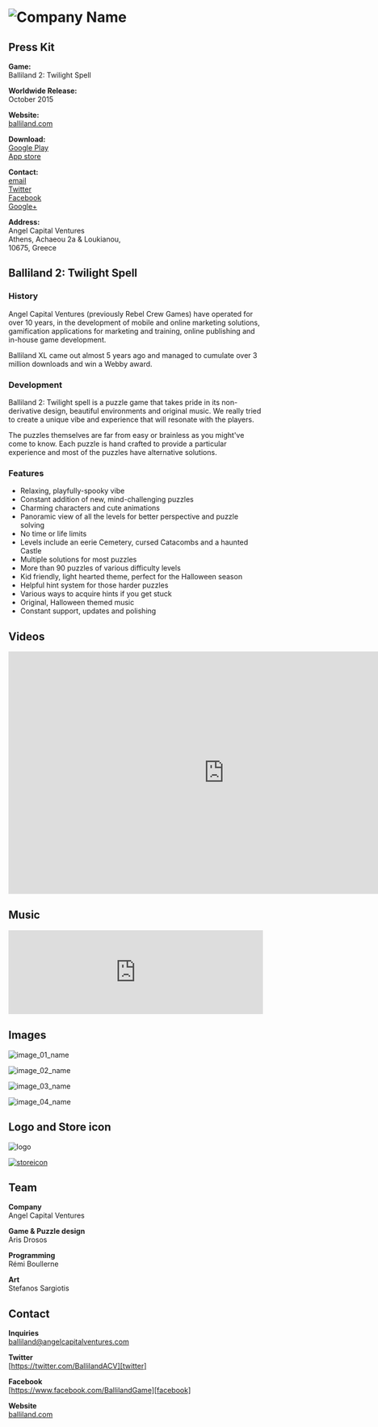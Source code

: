 <!--- Balliland2PressKit -->

# ![Company Name](https://github.com/WhereShitHappens/Balliland2_PressKit/blob/gh-pages/assets/images/header.jpg?raw=true)

## Press Kit

**Game:**  
Balliland 2: Twilight Spell

**Worldwide Release:**  
October 2015

**Website:**  
[balliland.com][homepage]


**Download:**  
[Google Play][googleplay]   
[App store][appstore]  

**Contact:**  
[email][contact]  
[Twitter][twitter]  
[Facebook][facebook]  
[Google+][google+]  


**Address:**  
Angel Capital Ventures  
Athens, Achaeou 2a & Loukianou,   
10675, Greece

<!--
**Phone:**  
+00 (1) 22 33 44 55
-->


## Balliland 2: Twilight Spell

### History

Angel Capital Ventures (previously Rebel Crew Games) have operated for over 10 years, in the development of mobile and online marketing solutions, gamification applications for marketing and training, online publishing and in-house game development.

Balliland XL came out almost 5 years ago and managed to cumulate over 3 million downloads and win a Webby award.


### Development

Balliland 2: Twilight spell is a puzzle game that takes pride in its non-derivative design, beautiful environments and original music. We really tried to create a unique vibe and experience that will resonate with the players.

The puzzles themselves are far from easy or brainless as you might've come to know. Each puzzle is hand crafted to provide a particular experience and most of the puzzles have alternative solutions.




### Features

* Relaxing, playfully-spooky vibe
* Constant addition of new, mind-challenging puzzles
* Charming characters and cute animations
* Panoramic view of all the levels for better perspective and puzzle solving
* No time or life limits
* Levels include an eerie Cemetery, cursed Catacombs and a haunted Castle
* Multiple solutions for most puzzles
* More than 90 puzzles of various difficulty levels
* Kid friendly, light hearted theme, perfect for the Halloween season
* Helpful hint system for those harder puzzles
* Various ways to acquire hints if you get stuck
* Original, Halloween themed music
* Constant support, updates and polishing




<!---
## Projects

* [exampleproject][example_project]
-->


## Videos
<iframe width="854" height="480" src="https://www.youtube.com/embed/63Fi-eSjtWU" frameborder="0" allowfullscreen></iframe>


## Music

<iframe width="100%" height="166" scrolling="no" frameborder="no" src="https://w.soundcloud.com/player/?url=https%3A//api.soundcloud.com/tracks/220843167&amp;color=ff5500&amp;auto_play=false&amp;hide_related=false&amp;show_comments=true&amp;show_user=true&amp;show_reposts=false"></iframe>



## Images

![image_01_name](https://github.com/WhereShitHappens/Balliland2_PressKit/blob/gh-pages/assets/images/image_01.png?raw=true)

![image_02_name](https://github.com/WhereShitHappens/Balliland2_PressKit/blob/gh-pages/assets/images/image_02.png?raw=true)

![image_03_name](https://github.com/WhereShitHappens/Balliland2_PressKit/blob/gh-pages/assets/images/image_03.png?raw=true)

![image_04_name](https://github.com/WhereShitHappens/Balliland2_PressKit/blob/gh-pages/assets/images/image_04.png?raw=true)


## Logo and Store icon

![logo](https://github.com/WhereShitHappens/Balliland2_PressKit/blob/gh-pages/assets/images/logo.png?raw=true "Logo")


[![storeicon](https://github.com/WhereShitHappens/Balliland2_PressKit/blob/gh-pages/assets/images/icon.png?raw=true)](assets/images/icon.png "Icon")



<!---
## Awards & Recognition

> * "Winner, XX awards." - *game name, December 13, 2013*
> * "Nominee, YY awards." - *game name, December 13, 2013*

## Selected Articles

> * "Quote quote quote."  
-- *Person Name, [Website](http://www.website.com/)*


> * "More quotes."  
-- *Person name, [Site](http://geocities.blog.com/)*

-->


## Team

**Company**  
Angel Capital Ventures

**Game & Puzzle design**  
Aris Drosos

**Programming**  
Rémi Boullerne

**Art**  
Stefanos Sargiotis

<!--
**Music**  
[music, sound?](https://link)
-->

## Contact

**Inquiries**  
[balliland@angelcapitalventures.com][contact]

**Twitter**  
[https://twitter.com/BallilandACV][twitter]

**Facebook**  
[https://www.facebook.com/BallilandGame][facebook]


**Website**  
[balliland.com][homepage]

<!--- =====================================================================  -->
<!--- Referenced links -->

[homepage]: http://balliland.com "Company Name"

[contact]: balliland@angelcapitalventures.com

<!--- Social -->

[twitter]: https://twitter.com/BallilandACV
[facebook]: https://www.facebook.com/BallilandGame
[google+]: https://plus.google.com/108522080839283766948/about
[skype]: callto:companyskypename

<!--- Projects  -->

[googleplay]: https://play.google.com/store/apps/details?id=com.angelcapitalventures.ballilandxlii
[appstore]: https://itunes.apple.com/fr/app/balliland-2-twilight-spell/id1009290035?l=en&mt=8

[example_project]: projects/exampleproject/

<!--
download logo files as ** [.zip (7 KB)]( assets/images/logo.zip "Logo & Icon zip") **
-->

<!--
[Angel Capital Ventures](http://angelcapitalventures.com/)
download all screenshots & photos as ** [.zip (63 KB)](assets/images/images.zip "Images zip") **
-->
